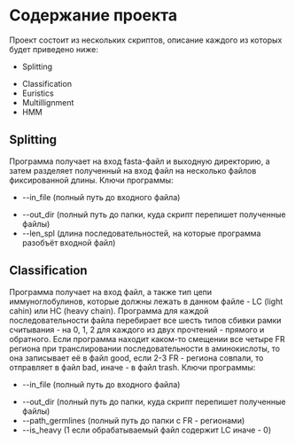 Содержание проекта
========================
Проект состоит из нескольких скриптов, описание каждого из которых будет приведено ниже:
* Splitting
- Classification
- Euristics
- Multillignment
- HMM

Splitting
------------------------
Программа получает на вход fasta-файл и выходную директорию, а затем разделяет полученный на вход файл на несколько файлов фиксированной длины. Ключи программы:
  * --in_file (полный путь до входного файла)
  - --out_dir (полный путь до папки, куда скрипт перепишет полученные файлы)
  - --len_spl (длина последовательностей, на которые программа разобъёт входной файл)

Classification
---------------------
Программа получает на вход файл, а также тип цепи иммуноглобулинов, которые должны лежать в данном файле - LC (light cahin) или HC (heavy chain). Программа для каждой последовательности файла перебирает все шесть типов сбивки рамки считывания - на 0, 1, 2 для каждого из двух прочтений - прямого и обратного. Если программа находит каком-то смещении все четыре FR региона при транслировании последовательности в аминокислоты, то она записывает её в файл good, если 2-3 FR - региона совпали, то отправляет в файл bad, иначе - в файл trash. Ключи программы:
  * --in_file (полный путь до входного файла)
  - --out_dir (полный путь до папки, куда скрипт перепишет полученные файлы)
  - --path_germlines (полный путь до папки с FR - регионами)
  - --is_heavy (1 если обрабатываемый файл содержит LC иначе - 0)
